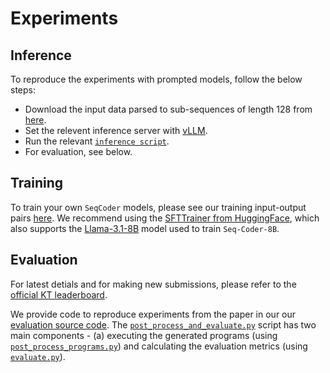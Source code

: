 # Experiments

## Inference
To reproduce the experiments with prompted models, follow the below steps:

- Download the input data parsed to sub-sequences of length 128 from [here](s3_link).
- Set the relevent inference server with [vLLM](https://github.com/vllm-project/vllm).
- Run the relevant [`inference script`](inference/inference_vllm.py).
- For evaluation, see below.

## Training
To train your own `SeqCoder` models, please see our training input-output pairs [here](link_to_training_data). We recommend using the [SFTTrainer from HuggingFace](https://huggingface.co/docs/trl/en/sft_trainer), which also supports the [Llama-3.1-8B](https://huggingface.co/meta-llama/Llama-3.1-8B-Instruct) model used to train `Seq-Coder-8B`.

## Evaluation

For latest detials and for making new submissions, please refer to the [official KT leaderboard](https://huggingface.co/spaces/KoLMogorov-Test/Leaderboard).

We provide code to reproduce experiments from the paper in our our [evaluation source code](evaluation). The [`post_process_and_evaluate.py`](evaluation/post_process_and_evaluate.py) script has two main components - (a) executing the generated programs (using [`post_process_programs.py`](evaluation/post_process_programs.py)) and calculating the evaluation metrics (using [`evaluate.py`](evaluation/evaluate.py)).
